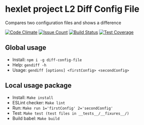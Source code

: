 # hexlet project L2 Diff Config File

Compares two configuration files and shows a difference

[![Code Climate](https://codeclimate.com/github/guar47/project-lvl2-s13/badges/gpa.svg)](https://codeclimate.com/github/guar47/project-lvl2-s13)
[![Issue Count](https://codeclimate.com/github/guar47/project-lvl2-s13/badges/issue_count.svg)](https://codeclimate.com/github/guar47/project-lvl2-s13)
[![Build Status](https://travis-ci.org/guar47/diffConfigFile.svg?branch=master)](https://travis-ci.org/guar47/diffConfigFile)
[![Test Coverage](https://codeclimate.com/github/guar47/project-lvl2-s13/badges/coverage.svg)](https://codeclimate.com/github/guar47/project-lvl2-s13/coverage)

## Global usage
* Install: `npm i -g diff-config-file`
* Help: `gendiff -h`
* Usage: `gendiff [options] <firstConfig> <secondConfig>`

## Local usage package
* Install: `Make install`
* ESLint checker: `Make lint`
* Run: `Make run 1='firstConfig' 2='secondConfig'`
* Test: `Make test (test files in __tests__/__fixures__/)`
* Build babel: `Make build`
